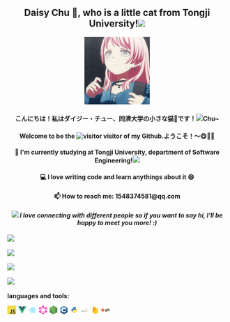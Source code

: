 <!-- ![Local Image](./image/header.png) -->

<h2 align = 'center'> Daisy Chu 🎀, who is a little cat from Tongji University!<img src="https://media.giphy.com/media/mGcNjsfWAjY5AEZNw6/giphy.gif" width="50"></h2>
<p align = 'center'>
<img src="./image/1.gif" width='150'></img>
</p>
<h4 align = 'center'>こんにちは！私はダイジー・チュー、同濟大学の小さな猫🐾です！<img src="https://media.giphy.com/media/fYSnHlufseco8Fh93Z/giphy.gif" width="30">Chu~</h4>



<!--
**deidei1210/deidei1210** is a ✨ _special_ ✨ repository because its `README.md` (this file) appears on your GitHub profile.

Here are some ideas to get you started:
waka_6d60d7e1-4a46-4036-b948-e5f3dd31ef14
- 🔭 I’m currently working on ...
- 🌱 I’m currently learning ...
- 👯 I’m looking to collaborate on ...
- 🤔 I’m looking for help with ...
- 💬 Ask me about ...
- 📫 How to reach me: ...
- 😄 Pronouns: ...
- ⚡ Fun fact: ...
-->
  <h4 align = 'center'>Welcome to be the <img src="https://moe-counter.glitch.me/get/@:deidei1210?theme=rule40" alt="visitor"></img> visitor of my Github.ようこそ！～😋👏👏</h4>
    <h4 align = 'center'>🔬 I'm currently studying at Tongji University, department of Software Engineering!<img src="https://media.giphy.com/media/WUlplcMpOCEmTGBtBW/giphy.gif" width="30"></img></h4>
  <h4 align = 'center'>💻 I love writing code and learn anythings about it 😄</h4>

  <h4 align = 'center'>📫 How to reach me: 1548374581@qq.com</h4>

  <h4 align = 'center'><img src="https://media.giphy.com/media/LnQjpWaON8nhr21vNW/giphy.gif" width="60"> <em><b>I love connecting with different people</b> so if you want to say <b>hi, I'll be happy to meet you more!</b> :)</em></h4>


![](https://github-profile-summary-cards.vercel.app/api/cards/profile-details?username=deidei1210&theme=material_palenight)

![](https://github-profile-summary-cards.vercel.app/api/cards/productive-time?username=deidei1210&theme=material_palenight&utcOffset=8)

![](https://github-readme-stats.vercel.app/api?username=deidei1210&show_icons=true&theme=material-palenight)

![](https://github-profile-summary-cards.vercel.app/api/cards/repos-per-language?username=deidei1210&theme=material_palenight)


**languages and tools:**  

<code><img height="20" src="https://raw.githubusercontent.com/github/explore/80688e429a7d4ef2fca1e82350fe8e3517d3494d/topics/javascript/javascript.png"></code>
<code><img height="20" src="https://raw.githubusercontent.com/github/explore/80688e429a7d4ef2fca1e82350fe8e3517d3494d/topics/vue/vue.png"></code>
<code><img height="20" src="https://raw.githubusercontent.com/github/explore/80688e429a7d4ef2fca1e82350fe8e3517d3494d/topics/react/react.png"></code>
<code><img height="20" src="https://raw.githubusercontent.com/github/explore/5c058a388828bb5fde0bcafd4bc867b5bb3f26f3/topics/graphql/graphql.png"></code>
<code><img height="20" src="https://raw.githubusercontent.com/github/explore/80688e429a7d4ef2fca1e82350fe8e3517d3494d/topics/nodejs/nodejs.png"></code>
<code><img height="20" src="https://raw.githubusercontent.com/github/explore/80688e429a7d4ef2fca1e82350fe8e3517d3494d/topics/cpp/cpp.png"></code>
<code><img height="20" src="https://raw.githubusercontent.com/github/explore/80688e429a7d4ef2fca1e82350fe8e3517d3494d/topics/python/python.png"></code>
<code><img height="20" src="https://raw.githubusercontent.com/github/explore/80688e429a7d4ef2fca1e82350fe8e3517d3494d/topics/mysql/mysql.png"></code>
<code><img height="20" src="https://raw.githubusercontent.com/github/explore/80688e429a7d4ef2fca1e82350fe8e3517d3494d/topics/firebase/firebase.png"></code>
<code><img height="20" src="https://raw.githubusercontent.com/github/explore/80688e429a7d4ef2fca1e82350fe8e3517d3494d/topics/git/git.png"></code>
